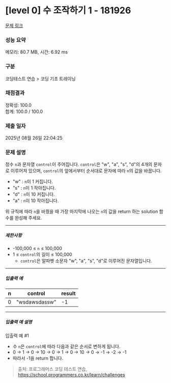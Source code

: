 # [level 0] 수 조작하기 1 - 181926 

[문제 링크](https://school.programmers.co.kr/learn/courses/30/lessons/181926) 

### 성능 요약

메모리: 80.7 MB, 시간: 6.92 ms

### 구분

코딩테스트 연습 > 코딩 기초 트레이닝

### 채점결과

정확성: 100.0<br/>합계: 100.0 / 100.0

### 제출 일자

2025년 08월 26일 22:04:25

### 문제 설명

<p>정수 <code>n</code>과 문자열 <code>control</code>이 주어집니다. <code>control</code>은 "w", "a", "s", "d"의 4개의 문자로 이루어져 있으며, <code>control</code>의 앞에서부터 순서대로 문자에 따라 <code>n</code>의 값을 바꿉니다.</p>

<ul>
<li>"w" : <code>n</code>이 1 커집니다.</li>
<li>"s" : <code>n</code>이 1 작아집니다.</li>
<li>"d" : <code>n</code>이 10 커집니다.</li>
<li>"a" : <code>n</code>이 10 작아집니다.</li>
</ul>

<p>위 규칙에 따라 <code>n</code>을 바꿨을 때 가장 마지막에 나오는 <code>n</code>의 값을 return 하는 solution 함수를 완성해 주세요.</p>

<hr>

<h5>제한사항</h5>

<ul>
<li>-100,000 ≤ <code>n</code> ≤ 100,000</li>
<li>1 ≤ <code>control</code>의 길이 ≤ 100,000

<ul>
<li><code>control</code>은 알파벳 소문자 "w", "a", "s", "d"로 이루어진 문자열입니다.</li>
</ul></li>
</ul>

<hr>

<h5>입출력 예</h5>
<table class="table">
        <thead><tr>
<th>n</th>
<th>control</th>
<th>result</th>
</tr>
</thead>
        <tbody><tr>
<td>0</td>
<td>"wsdawsdassw"</td>
<td>-1</td>
</tr>
</tbody>
      </table>
<hr>

<h5>입출력 예 설명</h5>

<p>입출력 예 #1</p>

<ul>
<li>수 <code>n</code>은 <code>control</code>에 따라 다음과 같은 순서로 변하게 됩니다.</li>
<li>0 → 1 → 0 → 10 → 0 → 1 → 0 → 10 → 0 → -1 → -2 → -1</li>
<li>따라서 -1을 return 합니다.</li>
</ul>


> 출처: 프로그래머스 코딩 테스트 연습, https://school.programmers.co.kr/learn/challenges